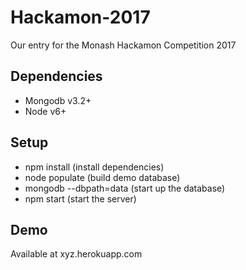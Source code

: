 # Hackamon-2017
Our entry for the Monash Hackamon Competition 2017

## Dependencies
* Mongodb v3.2+
* Node v6+

## Setup
* npm install (install dependencies)
* node populate (build demo database)
* mongodb --dbpath=data (start up the database)
* npm start (start the server)

## Demo
Available at xyz.herokuapp.com